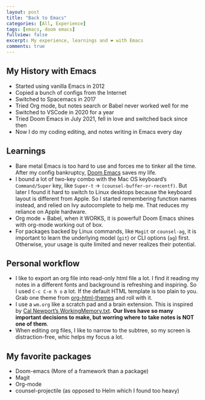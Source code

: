 ```yaml
---
layout: post
title: "Back to Emacs"
categories: [All, Experience]
tags: [emacs, doom emacs]
fullview: false
excerpt: My experience, learnings and ❤️ with Emacs
comments: true
---
```


## My History with Emacs

-   Started using vanilla Emacs in 2012
-   Copied a bunch of configs from the Internet
-   Switched to Spacemacs in 2017
-   Tried Org mode, but notes search or Babel never worked well for me
-   Switched to VSCode in 2020 for a year
-   Tried Doom Emacs in July 2021, fell in love and switched back since then
-   Now I do my coding editing, and notes writing in Emacs every day


## Learnings

-   Bare metal Emacs is too hard to use and forces me to tinker all the time. After my config bankruptcy, [Doom Emacs](https://github.com/hlissner/doom-emacs) saves my life.
-   I bound a lot of two-key combo with the Mac OS keyboard&rsquo;s `Command/Super` key, like `Super-t` -> `(counsel-buffer-or-recentf)`. But later I found it hard to switch to Linux desktops because the keyboard layout is different from Apple. So I started remembering function names instead, and relied on Ivy autocomplete to help me. That reduces my reliance on Apple hardware.
-   Org mode + Babel, when it WORKS, it is powerful! Doom Emacs shines with org-mode working out of box.
-   For packages backed by Linux commands, like `Magit` or `counsel-ag`, it is important to learn the underlying model (`git`) or CLI options (`ag`) first. Otherwise, your usage is quite limited and never realizes their potential.


<a id="org435cd3c"></a>

## Personal workflow

-   I like to export an org file into read-only html file a lot. I find it reading my notes in a different fonts and background is refreshing and inspiring. So I used `C-c C-e h o` a lot. If the default HTML template is too plain to you. Grab one theme from [org-html-themes](https://github.com/fniessen/org-html-themes) and roll with it.
-   I use a `wm.org` like a scratch pad and a brain extension. This is inspired by [Cal Newport&rsquo;s WorkingMemory.txt](https://www.calnewport.com/blog/2015/10/27/deep-habits-workingmemory-txt-the-most-important-productivity-tool-youve-never-heard-of/). **Our lives have so many important decisions to make, but worring where to take notes is NOT one of them**.
- When editing org files, I like to narrow to the subtree, so my screen is distraction-free, whic helps my focus a lot.

<a id="org8e09376"></a>

## My favorite packages

-   Doom-emacs (More of a framework than a package)
-   Magit
-   Org-mode
-   counsel-projectile (as opposed to Helm which I found too heavy)


